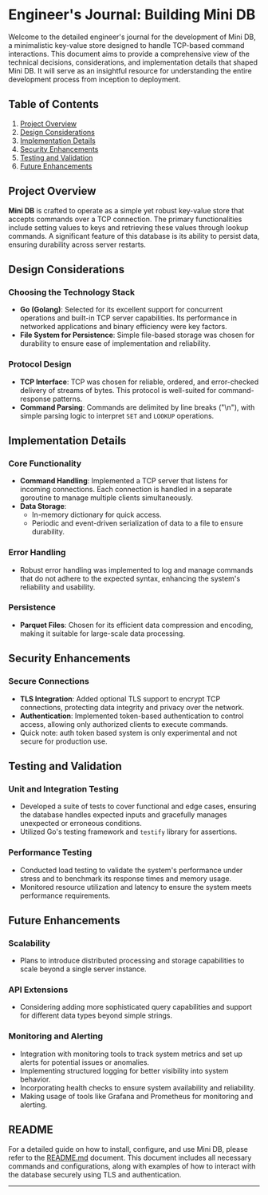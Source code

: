 # Engineer's Journal: Building Mini DB

Welcome to the detailed engineer's journal for the development of Mini DB, a minimalistic key-value store designed to handle TCP-based command interactions. This document aims to provide a comprehensive view of the technical decisions, considerations, and implementation details that shaped Mini DB. It will serve as an insightful resource for understanding the entire development process from inception to deployment.

## Table of Contents

1. [Project Overview](#project-overview)
2. [Design Considerations](#design-considerations)
3. [Implementation Details](#implementation-details)
4. [Security Enhancements](#security-enhancements)
5. [Testing and Validation](#testing-and-validation)
6. [Future Enhancements](#future-enhancements)

## Project Overview

**Mini DB** is crafted to operate as a simple yet robust key-value store that accepts commands over a TCP connection. The primary functionalities include setting values to keys and retrieving these values through lookup commands. A significant feature of this database is its ability to persist data, ensuring durability across server restarts.

## Design Considerations

### Choosing the Technology Stack
- **Go (Golang)**: Selected for its excellent support for concurrent operations and built-in TCP server capabilities. Its performance in networked applications and binary efficiency were key factors.
- **File System for Persistence**: Simple file-based storage was chosen for durability to ensure ease of implementation and reliability.

### Protocol Design
- **TCP Interface**: TCP was chosen for reliable, ordered, and error-checked delivery of streams of bytes. This protocol is well-suited for command-response patterns.
- **Command Parsing**: Commands are delimited by line breaks ("\n"), with simple parsing logic to interpret `SET` and `LOOKUP` operations.

## Implementation Details

### Core Functionality
- **Command Handling**: Implemented a TCP server that listens for incoming connections. Each connection is handled in a separate goroutine to manage multiple clients simultaneously.
- **Data Storage**:
  - In-memory dictionary for quick access.
  - Periodic and event-driven serialization of data to a file to ensure durability.

### Error Handling
- Robust error handling was implemented to log and manage commands that do not adhere to the expected syntax, enhancing the system's reliability and usability.

### Persistence
- **Parquet Files**: Chosen for its efficient data compression and encoding, making it suitable for large-scale data processing.
## Security Enhancements

### Secure Connections
- **TLS Integration**: Added optional TLS support to encrypt TCP connections, protecting data integrity and privacy over the network.
- **Authentication**: Implemented token-based authentication to control access, allowing only authorized clients to execute commands.
- Quick note: auth token based system is only experimental and not secure for production use.


## Testing and Validation

### Unit and Integration Testing
- Developed a suite of tests to cover functional and edge cases, ensuring the database handles expected inputs and gracefully manages unexpected or erroneous conditions.
- Utilized Go's testing framework and `testify` library for assertions.

### Performance Testing
- Conducted load testing to validate the system's performance under stress and to benchmark its response times and memory usage.
- Monitored resource utilization and latency to ensure the system meets performance requirements.

## Future Enhancements

### Scalability
- Plans to introduce distributed processing and storage capabilities to scale beyond a single server instance.

### API Extensions
- Considering adding more sophisticated query capabilities and support for different data types beyond simple strings.

### Monitoring and Alerting
- Integration with monitoring tools to track system metrics and set up alerts for potential issues or anomalies.
- Implementing structured logging for better visibility into system behavior.
- Incorporating health checks to ensure system availability and reliability.
- Making usage of tools like Grafana and Prometheus for monitoring and alerting.

## README

For a detailed guide on how to install, configure, and use Mini DB, please refer to the [README.md](#readme) document. This document includes all necessary commands and configurations, along with examples of how to interact with the database securely using TLS and authentication.

---